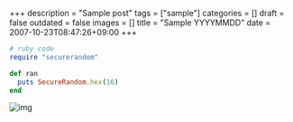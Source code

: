 +++
description = "Sample post"
tags = ["sample"]
categories = []
draft = false
outdated = false
images = []
title = "Sample YYYYMMDD"
date = 2007-10-23T08:47:26+09:00
+++

```rb
# ruby code
require "securerandom"

def ran
  puts SecureRandom.hex(16)
end
```

![img](/images/96.png)
